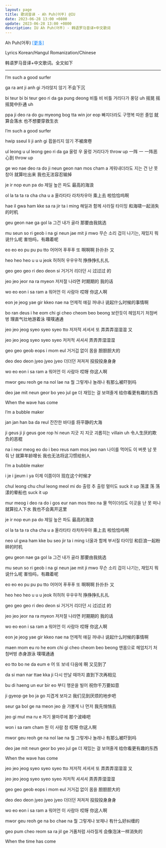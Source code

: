 ```yaml
---
layout: page
title: 歌词音译 - Ah Puh(어푸) @IU
date: 2023-06-28 13:00 +0800
update: 2023-06-28 13:00 +0800
description: IU Ah Puh(어푸) - 韩语罗马音译+中文歌词
---
```


Ah Puh(어푸) <a target="_blank" href="/special/song/" style="color: #0c82ff;">[更多]</a>

Lyrics Korean/Hangul Romanization/Chinese

韩语罗马音译+中文歌词。全文如下

------

I’m such a good surfer

ga ra ant ji  anh gi
가라앉지 않기
不会下沉

bi teur  bi  bi teur  geo ri da ga  pung deong
비틀 비 비틀 거리다가 풍덩 uh
摇晃 摇 摇晃中扑通 uh

ppa ji deo ra do  gu myeong bog  tta win  jor eop
빠지더라도 구명복 따윈 졸업
就算会落水 也不想要穿救生衣

I’m such a good surfer

hwip sseul li ji  anh gi
휩쓸리지 않기
不被席卷

ul leong  u  ul leong  geo ri da ga
울렁 우 울렁 거리다가 throw up
一阵 一 一阵恶心到 throw up

ge wo nae deo ra do  ji neun  geon  nan  mos  cham a
게워내더라도 지는 건 난 못 참아
就算吐出来 我也无法容忍输掉

je ir  nop eun  pa do
제일 높은 파도
最高的海浪

ol la ta ta  ra cha cha u a
올라타타 라차차우아
乘上去 啦恰恰呜啊

hae il gwa  ham kke  sa ra jir  ta i ming
해일과 함께 사라질 타이밍
和海啸一起消失的时机

geu geon  nae ga  gol la
그건 내가 골라
那要由我挑选

mu seun  so ri  geob i  na gi neun  jae mit ji  mwo
무슨 소리 겁이 나기는, 재밌지 뭐
说什么呢 害怕吗，有趣着呢

eo eo eo  pu pu pu  tto
어어어 푸푸푸 또
啊啊啊 扑扑扑 又

heo heo heo  u u u jeok
허허허 우우우적
挣挣挣扎扎扎

geo geo geo  ri deo deon  si
거거거 리더던 시
过过过 的

jeo jeo jeor  na ra myeon
저저절 나라면
时期期的 我的话

wo eo eon  i  sa ram a
워어언 이 사람아
哎呀 你这人啊

eon je jeog  yae gir  kkeo nae na
언제적 얘길 꺼내나
说起什么时候的事情啊

bo ran deus i  he eom chi gi  cheo cheom beo beong
보란듯이 헤엄치기 처첨버벙
理直气壮地游着泳 噗噗通通

jeo jeo jeog  syeo syeo syeo  tto
저저적 셔셔셔 또
弄弄弄湿湿湿 又

jeo jeo jeog  syeo syeo syeo
저저적 셔셔셔
弄弄弄湿湿湿

geo geo geob  eops i  mom eul
거거겁 없이 몸을
胆胆胆大的

deo deo deon  jyeo jyeo jyeo
더더던 져져져
投投投身身身

wo eo eon  i  sa ram a
워어언 이 사람아
哎呀 你这人啊

mwor  geu reoh ge na  nol lae na
뭘 그렇게나 놀래나
有那么被吓到吗

deo  jae mit neun  geor  bo yeo jul ge
더 재밌는 걸 보여줄게
给你看更有趣的东西

When the wave has come

I’m a bubble maker

jan jan han  ba da reul
잔잔한 바다를
将平静的大海

ji geus  ji  ji geus  goe rop hi neun
지긋 지 지긋 괴롭히는 villain uh
令人生厌的欺负的恶棍

na i reur  meog eo do  i  beo reus  nam  mos  jwo  nan
나이를 먹어도 이 버릇 남 못 줘 난
就算年龄增长 我也无法将这习惯给别人

I’m a bubble maker

i je  i jjeum i ya
이제 이쯤이야
现在这个时候才

chul leong  chu  chul leong  meol mi do
출렁 추 출렁 멀미도 suck it up
荡漾 荡 荡漾的晕船也 suck it up

mur  meog i deo ra do  i gos eur  nan  mos  tteo na
물 먹이더라도 이곳을 난 못 떠나
就算拉人下水 我也不会离开这里

je ir  nop eun  pa do
제일 높은 파도
最高的海浪

ol la ta ta  ra cha cha u a
올라타타 라차차우아
乘上去 啦恰恰呜啊

neo ul gwa  ham kke  bu seo jir  ta i ming
너울과 함께 부서질 타이밍
和巨浪一起粉碎的时机

geu geon  nae ga  gol la
그건 내가 골라
那要由我挑选

mu seun  so ri  geob i  na gi neun  jae mit ji  mwo
무슨 소리 겁이 나기는, 재밌지 뭐
说什么呢 害怕吗，有趣着呢

eo eo eo  pu pu pu  tto
어어어 푸푸푸 또
啊啊啊 扑扑扑 又

heo heo heo  u u u jeok
허허허 우우우적
挣挣挣扎扎扎

geo geo geo  ri deo deon  si
거거거 리더던 시
过过过 的

jeo jeo jeor  na ra myeon
저저절 나라면
时期期的 我的话

wo eo eon  i  sa ram a
워어언 이 사람아
哎呀 你这人啊

eon je jeog  yae gir  kkeo nae na
언제적 얘길 꺼내나
说起什么时候的事情啊

maen mom eu ro  he eom chi gi  cheo cheom beo beong
맨몸으로 헤엄치기 처첨버벙
赤身游泳 噗噗通通

eo  tto  bo ne  da eum e
어 또 보네 다음에
啊 又见到了

da si  man nar  ttae kka ji
다시 만날 때까지
直到下次再相见

bu di  haeng un eur  bir eo
부디 행운을 빌어
祝你千万要如意

ji gyeop ge  bo ja go
지겹게 보자고
我们见到厌烦的地步吧

seur  ga bol ge  na  meon jeo
슬 가볼게 나 먼저
我先悄悄去

jeo gi  mul ma ru e
저기 물마루에
那个波峰吧

won  i  sa ram  cham
원 이 사람 참
哎呀 你这人啊

mwor  geu reoh ge na  nol lae na
뭘 그렇게나 놀래나
有那么被吓到吗

deo  jae mit neun  geor  bo yeo jul ge
더 재밌는 걸 보여줄게
给你看更有趣的东西

When the wave has come

jeo jeo jeog  syeo syeo syeo  tto
저저적 셔셔셔 또
弄弄弄湿湿湿 又

jeo jeo jeog  syeo syeo syeo
저저적 셔셔셔
弄弄弄湿湿湿

geo geo geob  eops i  mom eul
거거겁 없이 몸을
胆胆胆大的

deo deo deon  jyeo jyeo jyeo
더더던 져져져
投投投身身身

wo eo eon  i  sa ram a
워어언 이 사람아
哎呀 你这人啊

mwor  geu reoh ge na  bo chae na
뭘 그렇게나 보채나
有什么好纠缠的

geo pum cheo reom  sa ra jil ge
거품처럼 사라질게
会像泡沫一样消失的

When the time has come
